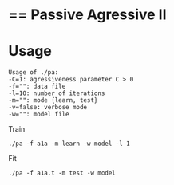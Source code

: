 ==
Passive Agressive II
==

Usage
==

```
Usage of ./pa:
-C=1: agressiveness parameter C > 0
-f="": data file
-l=10: number of iterations
-m="": mode {learn, test}
-v=false: verbose mode
-w="": model file
```

Train

```
./pa -f a1a -m learn -w model -l 1
```

Fit

```
./pa -f a1a.t -m test -w model
```
